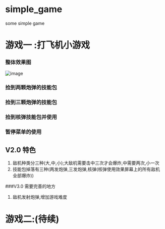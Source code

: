 # simple_game
some simple game

# 游戏一 :打飞机小游戏
### 整体效果图

![image](https://github.com/liuqing520it/simple_game/raw/master/demo.gif)
### 捡到两颗炮弹的技能包

### 捡到三颗炮弹的技能包
### 捡到核弹技能包并使用
### 暂停菜单的使用
## V2.0 特色
1. 敌机种类分三种(大,中,小);大敌机需要击中三次才会爆炸,中需要两次,小一次
2. 技能包掉落有三种(两发炮弹,三发炮弹,核弹(核弹使用效果屏幕上的所有敌机全部爆炸))

###V3.0 需要完善的地方
1. 敌机发射炮弹,增加游戏难度


# 游戏二:(待续)
